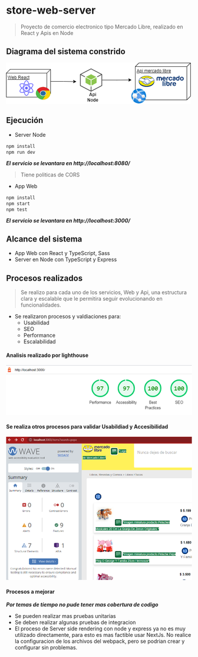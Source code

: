 # store-web-server
> Proyecto de comercio electronico tipo Mercado Libre, realizado en React y Apis en Node

## Diagrama del sistema constrido
![Diagrama del sistema](https://github.com/jarbol16/store-web-server/blob/main/imagenes/Digrama.png)

## Ejecución
- Server Node
```
npm install
npm run dev

```
***El servicio se levantara en http://localhost:8080/***
> Tiene politicas de CORS

- App Web
```
npm install
npm start
npm test
```
***El servicio se levantara en http://localhost:3000/***

## Alcance del sistema
- App Web con React y TypeScript, Sass
- Server en Node con TypeScript y Express

## Procesos realizados 
> Se realizo para cada uno de los servicios, Web y Api, una estructura clara y escalable que le permitira seguir evolucionando en funcionalidades. 
- Se realizaron procesos y valdiaciones para:
  - Usabilidad
  - SEO
  - Performance
  - Escalabilidad
#### Analisis realizado por lighthouse
![Imagen de lighthouse](https://github.com/jarbol16/store-web-server/blob/main/imagenes/Performance.PNG)

#### Se realiza otros procesos para validar Usabildiad y Accesibilidad
![Imagen de Usabilidad y Accesibilidad](https://github.com/jarbol16/store-web-server/blob/main/imagenes/Accesibilidad.PNG)

#### Procesos a mejorar
***Por temas de tiempo no pude tener mas cobertura de codigo***
- Se pueden realizar mas pruebas unitarias
- Se deben realizar algunas pruebas de integracion
- El proceso de Server side rendering con node y express ya no es muy utilizado directamente, para esto es mas factible usar NextJs. No realice la configuracion de los archivos del webpack, pero se podrian crear y configurar sin problemas.


